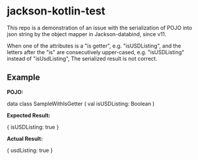 # jackson-kotlin-test

This repo is a demonstration of an issue with the serialization of POJO into json string by the object mapper in Jackson-databind, since v11.

When one of the attributes is a "is getter", e.g. "isUSDListing", and the letters after the "is" are consecutively upper-cased, e.g. "isUSDListing" instead of "isUsdListing", The serialized result is not correct.

## Example

**POJO:**

data class SampleWithIsGetter (
    val isUSDListing: Boolean
)

**Expected Result:**

{ isUSDListing: true }

**Actual Result:**

{ usdListing: true }

